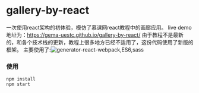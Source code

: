 # gallery-by-react
一次使用react架构的初体验，模仿了慕课网react教程中的画廊应用。
live demo地址为：https://gema-uestc.github.io/gallery-by-react/
由于教程不是最新的，和各个技术栈的更新，教程上很多地方已经不适用了，这份代码使用了新版的框架。
主要使用了:![generator-react-webpack](https://github.com/react-webpack-generators/generator-react-webpack),ES6,sass

### 使用
```
npm install
npm start
```

